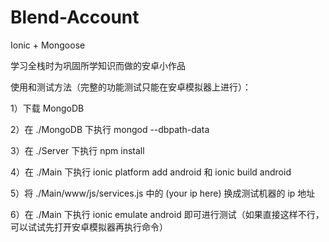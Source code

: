 # Blend-Account
Ionic + Mongoose

学习全栈时为巩固所学知识而做的安卓小作品

使用和测试方法（完整的功能测试只能在安卓模拟器上进行）：

  1）下载 MongoDB
  
  2）在 ./MongoDB 下执行 mongod --dbpath-data
  
  3）在 ./Server 下执行 npm install
  
  4）在 ./Main 下执行 ionic platform add android 和 ionic build android
  
  5）将 ./Main/www/js/services.js 中的 (your ip here) 换成测试机器的 ip 地址
  
  6）在 ./Main 下执行 ionic emulate android 即可进行测试（如果直接这样不行，可以试试先打开安卓模拟器再执行命令）
